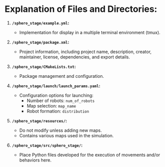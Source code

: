 # Explanation of Files and Directories:

1. **`/sphero_stage/example.yml`:**
   - Implementation for display in a multiple terminal environment (tmux).

2. **`/sphero_stage/package.xml`:**
   - Project information, including project name, description, creator, maintainer, license, dependencies, and export details.

3. **`/sphero_stage/CMakeLists.txt`:**
   - Package management and configuration.

4. **`/sphero_stage/launch/launch_params.yaml`:**
   - Configuration options for launching:
     - Number of robots: `num_of_robots`
     - Map selection: `map_name`
     - Robot formation: `distribution`

5. **`/sphero_stage/resources/`:**
   - Do not modify unless adding new maps.
   - Contains various maps used in the simulation.

6. **`/sphero_stage/src/sphero_stage/`:**
   - Place Python files developed for the execution of movements and/or behaviors here.
